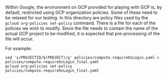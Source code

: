 Within Google, the environment on GCP provided for playing with GCP is, by default, restricted using
GCP organization policies.  Some of these need to be relaxed for our testing.  In this directory
are policy files used by the `gcloud org-policies set-policy` command.  There is a file for
each of the policies we wish to modify.  Since the file needs to contain the name of the actual
GCP project to be modified, it is expected that pre-processing of the file will occur.

For example:

```
sed 's/PROJECTID/$(PROJECT)/g' policies/compute.requireOsLogin.yaml > policies/compute.requireOsLogin_final.yaml
gcloud org-policies set-policy policies/compute.requireOsLogin_final.yaml
```